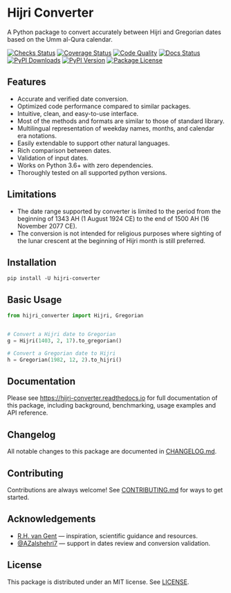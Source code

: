 # Hijri Converter

<!-- start description -->

A Python package to convert accurately between Hijri and Gregorian dates
based on the Umm al-Qura calendar.

<!-- end description -->

[![Checks Status](https://img.shields.io/github/workflow/status/dralshehri/hijri-converter/Checks/main?event=push&label=checks)][checks]
[![Coverage Status](https://img.shields.io/badge/coverage-100%25-success)][coverage]
[![Code Quality](https://img.shields.io/codefactor/grade/github/dralshehri/hijri-converter/main?&label=codefactor)][quality]
[![Docs Status](https://img.shields.io/readthedocs/hijri-converter/stable)][docs]
[![PyPI Downloads](https://img.shields.io/pypi/dm/hijri-converter?color=blue)][downloads]
[![PyPI Version](https://img.shields.io/pypi/v/hijri-converter)][version]
[![Package License](https://img.shields.io/github/license/dralshehri/hijri-converter)][license]

[checks]: https://github.com/dralshehri/hijri-converter/actions/workflows/checks.yml
[coverage]: https://github.com/dralshehri/hijri-converter/actions/workflows/checks.yml
[quality]: https://www.codefactor.io/repository/github/dralshehri/hijri-converter/overview/main
[docs]: https://hijri-converter.readthedocs.io
[downloads]: https://pypistats.org/packages/hijri-converter
[version]: https://pypi.python.org/pypi/hijri-converter
[license]: https://github.com/dralshehri/hijri-converter/blob/main/LICENSE

<!-- start summary -->

## Features

- Accurate and verified date conversion.
- Optimized code performance compared to similar packages.
- Intuitive, clean, and easy-to-use interface.
- Most of the methods and formats are similar to those of standard library.
- Multilingual representation of weekday names, months, and calendar era notations.
- Easily extendable to support other natural languages.
- Rich comparison between dates.
- Validation of input dates.
- Works on Python 3.6+ with zero dependencies.
- Thoroughly tested on all supported python versions.

## Limitations

- The date range supported by converter is limited to the period from the beginning
  of 1343 AH (1 August 1924 CE) to the end of 1500 AH (16 November 2077 CE).
- The conversion is not intended for religious purposes where sighting of the lunar
  crescent at the beginning of Hijri month is still preferred.

## Installation

```shell
pip install -U hijri-converter
```

## Basic Usage

```python
from hijri_converter import Hijri, Gregorian


# Convert a Hijri date to Gregorian
g = Hijri(1403, 2, 17).to_gregorian()

# Convert a Gregorian date to Hijri
h = Gregorian(1982, 12, 2).to_hijri()
```

<!-- end summary -->

## Documentation

Please see <https://hijri-converter.readthedocs.io> for full documentation of
this package, including background, benchmarking, usage examples and API
reference.

## Changelog

All notable changes to this package are documented in 
[CHANGELOG.md](https://github.com/dralshehri/hijri-converter/blob/main/CHANGELOG.md).

## Contributing

Contributions are always welcome! See [CONTRIBUTING.md](https://github.com/dralshehri/hijri-converter/blob/main/CONTRIBUTING.md)
for ways to get started.

<!-- start footer -->

## Acknowledgements

* [R.H. van Gent](http://www.staff.science.uu.nl/~gent0113) &mdash; inspiration, scientific guidance and resources.
* [@AZalshehri7](https://github.com/AZalshehri7) &mdash; support in dates review and conversion validation.

## License

This package is distributed under an MIT license.
See [LICENSE](https://github.com/dralshehri/hijri-converter/blob/main/LICENSE).

<!-- end footer -->
